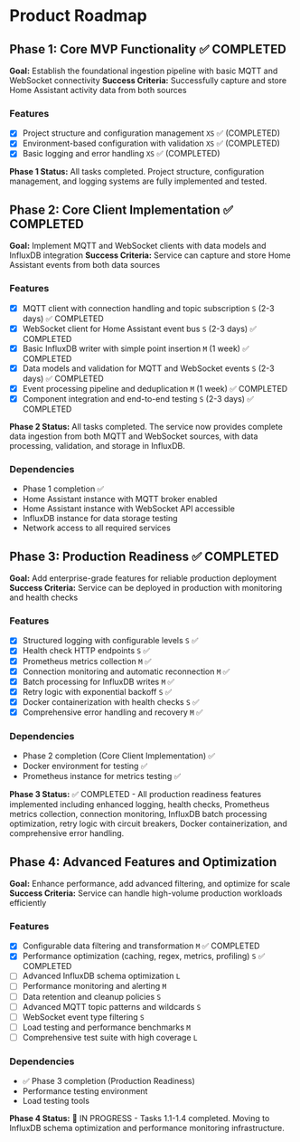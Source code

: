 # Product Roadmap

## Phase 1: Core MVP Functionality ✅ COMPLETED

**Goal:** Establish the foundational ingestion pipeline with basic MQTT and WebSocket connectivity
**Success Criteria:** Successfully capture and store Home Assistant activity data from both sources

### Features

- [x] Project structure and configuration management `XS` ✅ (COMPLETED)
- [x] Environment-based configuration with validation `XS` ✅ (COMPLETED)
- [x] Basic logging and error handling `XS` ✅ (COMPLETED)

**Phase 1 Status:** All tasks completed. Project structure, configuration management, and logging systems are fully implemented and tested.

## Phase 2: Core Client Implementation ✅ COMPLETED

**Goal:** Implement MQTT and WebSocket clients with data models and InfluxDB integration
**Success Criteria:** Service can capture and store Home Assistant events from both data sources

### Features

- [x] MQTT client with connection handling and topic subscription `S` (2-3 days) ✅ COMPLETED
- [x] WebSocket client for Home Assistant event bus `S` (2-3 days) ✅ COMPLETED
- [x] Basic InfluxDB writer with simple point insertion `M` (1 week) ✅ COMPLETED
- [x] Data models and validation for MQTT and WebSocket events `S` (2-3 days) ✅ COMPLETED
- [x] Event processing pipeline and deduplication `M` (1 week) ✅ COMPLETED
- [x] Component integration and end-to-end testing `S` (2-3 days) ✅ COMPLETED

**Phase 2 Status:** All tasks completed. The service now provides complete data ingestion from both MQTT and WebSocket sources, with data processing, validation, and storage in InfluxDB.

### Dependencies

- Phase 1 completion ✅
- Home Assistant instance with MQTT broker enabled
- Home Assistant instance with WebSocket API accessible
- InfluxDB instance for data storage testing
- Network access to all required services

## Phase 3: Production Readiness ✅ COMPLETED

**Goal:** Add enterprise-grade features for reliable production deployment
**Success Criteria:** Service can be deployed in production with monitoring and health checks

### Features

- [x] Structured logging with configurable levels `S` ✅
- [x] Health check HTTP endpoints `S` ✅
- [x] Prometheus metrics collection `M` ✅
- [x] Connection monitoring and automatic reconnection `M` ✅
- [x] Batch processing for InfluxDB writes `M` ✅
- [x] Retry logic with exponential backoff `S` ✅
- [x] Docker containerization with health checks `S` ✅
- [x] Comprehensive error handling and recovery `M` ✅

### Dependencies

- Phase 2 completion (Core Client Implementation) ✅
- Docker environment for testing ✅
- Prometheus instance for metrics testing ✅

**Phase 3 Status:** ✅ COMPLETED - All production readiness features implemented including enhanced logging, health checks, Prometheus metrics collection, connection monitoring, InfluxDB batch processing optimization, retry logic with circuit breakers, Docker containerization, and comprehensive error handling.

## Phase 4: Advanced Features and Optimization

**Goal:** Enhance performance, add advanced filtering, and optimize for scale
**Success Criteria:** Service can handle high-volume production workloads efficiently

### Features

- [x] Configurable data filtering and transformation `M` ✅ COMPLETED
- [x] Performance optimization (caching, regex, metrics, profiling) `S` ✅ COMPLETED
- [ ] Advanced InfluxDB schema optimization `L`
- [ ] Performance monitoring and alerting `M`
- [ ] Data retention and cleanup policies `S`
- [ ] Advanced MQTT topic patterns and wildcards `S`
- [ ] WebSocket event type filtering `S`
- [ ] Load testing and performance benchmarks `M`
- [ ] Comprehensive test suite with high coverage `L`

### Dependencies

- ✅ Phase 3 completion (Production Readiness)
- Performance testing environment
- Load testing tools

**Phase 4 Status:** 🔄 IN PROGRESS - Tasks 1.1-1.4 completed. Moving to InfluxDB schema optimization and performance monitoring infrastructure.



